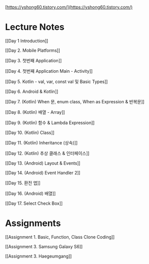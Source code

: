   

[https://yshong60.tistory.com/](https://yshong60.tistory.com/)


# Lecture Notes
  

[[Day 1 Introduction]]

[[Day 2. Mobile Platforms]]

[[Day 3. 첫번째 Application]]

[[Day 4. 첫번째 Application Main - Activity]]

[[Day 5. Kotlin - val, var, const val 및 Basic Types]]

[[Day 6. Android & Kotlin]]

[[Day 7. (Kotlin) When 문, enum class, When as Expression & 반복문]]

[[Day 8. (Kotlin) 배열 - Array]]

[[Day 9. (Kotlin) 함수 & Lambda Expression]]

[[Day 10. (Kotlin) Class]]

[[Day 11. (Kotlin) Inheritance (상속)]]

[[Day 12. (Kotlin) 추상 클래스 & 인터페이스]]

[[Day 13. (Android) Layout & Events]]

[[Day 14. (Android) Event Handler 2]]

[[Day 15. 환전 앱]]

[[Day 16. (Android) 배열]]

[[Day 17. Select Check Box]]






# Assignments
[[Assignment 1.  Basic, Function, Class Clone Coding]]

[[Assignment 3. Samsung Galaxy S6]]

[[Assignment 3. Haegeumgang]]

